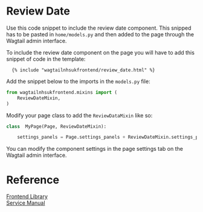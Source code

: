 # Review Date

Use this code snippet to include the review date component. This snipped has to be pasted in `home/models.py` and then added to the page through the Wagtail admin interface.



To include the review date component on the page you will have to add this snippet of code in the template:
```django
  {% include "wagtailnhsukfrontend/review_date.html" %}
```
Add the snippet below to the imports in the `models.py` file:
```py
from wagtailnhsukfrontend.mixins import (
    ReviewDateMixin,
)
```
 Modify your page class to add the `ReviewDataMixin` like so:
```py
class  MyPage(Page, ReviewDateMixin):

    settings_panels = Page.settings_panels + ReviewDateMixin.settings_panels
```

You can modify the component settings in the page settings tab on the Wagtail admin interface.


# Reference

[Frontend Library](https://github.com/nhsuk/nhsuk-frontend/tree/master/packages/components/review-date)  
[Service Manual](https://beta.nhs.uk/service-manual/styles-components-patterns/review-date)
